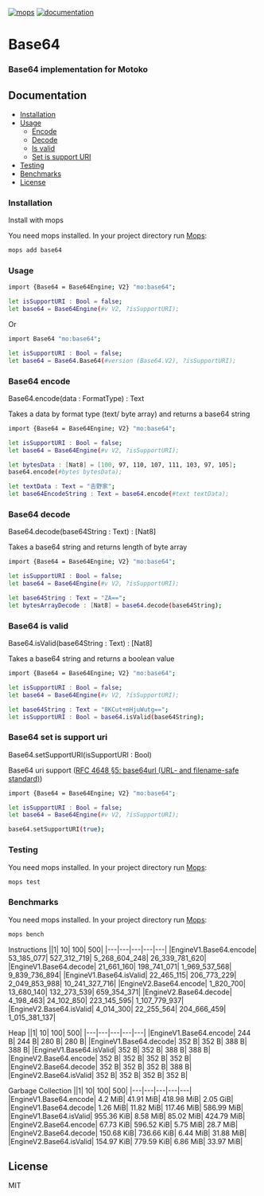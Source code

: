 [![mops](https://oknww-riaaa-aaaam-qaf6a-cai.raw.ic0.app/badge/mops/base64)](https://mops.one/base64) [![documentation](https://oknww-riaaa-aaaam-qaf6a-cai.raw.ic0.app/badge/documentation/base64)](https://mops.one/base64/docs)
# Base64
### Base64 implementation for Motoko

## Documentation
* [Installation](###installation)
* [Usage](#usage)
  * [Encode](#base64-encode)
  * [Decode](#base64-decode)
  * [Is valid](#base64-isvalid)
  * [Set is support URI](#base64-setissupporturi)
* [Testing](#testing)
* [Benchmarks](#benchmarks)
* [License](#license)

### Installation

Install with mops

You need mops installed. In your project directory run [Mops](https://mops.one/):

```sh
mops add base64
```

### Usage

```sh
import {Base64 = Base64Engine; V2} "mo:base64";

let isSupportURI : Bool = false;
let base64 = Base64Engine(#v V2, ?isSupportURI);
```

Or

```sh
import Base64 "mo:base64";

let isSupportURI : Bool = false;
let base64 = Base64.Base64(#version (Base64.V2), ?isSupportURI);
```

### Base64 encode

Base64.encode(data : FormatType) : Text

Takes a data by format type (text/ byte array) and returns a base64 string

```sh
import {Base64 = Base64Engine; V2} "mo:base64";

let isSupportURI : Bool = false;
let base64 = Base64Engine(#v V2, ?isSupportURI);

let bytesData : [Nat8] = [100, 97, 110, 107, 111, 103, 97, 105];
base64.encode(#bytes bytesData);

let textData : Text = "𠮷野家";
let base64EncodeString : Text = base64.encode(#text textData);
```

### Base64 decode

Base64.decode(base64String : Text) : [Nat8]

Takes a base64 string and returns length of byte array

```sh
import {Base64 = Base64Engine; V2} "mo:base64";

let isSupportURI : Bool = false;
let base64 = Base64Engine(#v V2, ?isSupportURI);

let base64String : Text = "ZA==";
let bytesArrayDecode : [Nat8] = base64.decode(base64String);
```

### Base64 is valid

Base64.isValid(base64String : Text) : [Nat8]

Takes a base64 string and returns a boolean value

```sh
import {Base64 = Base64Engine; V2} "mo:base64";

let isSupportURI : Bool = false;
let base64 = Base64Engine(#v V2, ?isSupportURI);

let base64String : Text = "8KCut+mHjuWutg==";
let isSupportURI : Bool = base64.isValid(base64String);
```

### Base64 set is support uri

Base64.setSupportURI(isSupportURI : Bool)

Base64 uri support ([RFC 4648 §5: base64url (URL- and filename-safe standard)](https://en.wikipedia.org/wiki/Base64#URL_applications))

```sh
import {Base64 = Base64Engine; V2} "mo:base64";

let isSupportURI : Bool = false;
let base64 = Base64Engine(#v V2, ?isSupportURI);

base64.setSupportURI(true);
```


### Testing

You need mops installed. In your project directory run [Mops](https://mops.one/):

```sh
mops test
```

### Benchmarks

You need mops installed. In your project directory run [Mops](https://mops.one/):

```sh
mops bench
```

Instructions
||1|	10|	100|	500|
|---|---|---|---|---|
|EngineV1.Base64.encode|	53_185_077|	527_312_719|	5_268_604_248|	26_339_781_620|
|EngineV1.Base64.decode|	21_661_160|	198_741_071|	1_969_537_568|	9_839_736_894|
|EngineV1.Base64.isValid|	22_465_115|	206_773_229|	2_049_853_988|	10_241_327_716|
|EngineV2.Base64.encode|	1_820_700|	13_680_140|	132_273_539|	659_354_371|
|EngineV2.Base64.decode|	4_198_463|	24_102_850|	223_145_595|	1_107_779_937|
|EngineV2.Base64.isValid|	4_014_300|	22_255_564|	204_666_459|	1_015_381_137|

Heap
||1|	10|	100|	500|
|---|---|---|---|---|
|EngineV1.Base64.encode|	244 B|	244 B|	280 B|	280 B|
|EngineV1.Base64.decode|	352 B|	352 B|	388 B|	388 B|
|EngineV1.Base64.isValid|	352 B|	352 B|	388 B|	388 B|
|EngineV2.Base64.encode|	352 B|	352 B|	352 B|	352 B|
|EngineV2.Base64.decode|	352 B|	352 B|	352 B|	388 B|
|EngineV2.Base64.isValid|	352 B|	352 B|	352 B|	352 B|

Garbage Collection
||1|	10|	100|	500|
|---|---|---|---|---|
|EngineV1.Base64.encode|	4.2 MiB|	41.91 MiB|	418.98 MiB|	2.05 GiB|
|EngineV1.Base64.decode|	1.26 MiB|	11.82 MiB|	117.46 MiB|	586.99 MiB|
|EngineV1.Base64.isValid|	955.36 KiB|	8.58 MiB|	85.02 MiB|	424.79 MiB|
|EngineV2.Base64.encode|	67.73 KiB|	596.52 KiB|	5.75 MiB|	28.7 MiB|
|EngineV2.Base64.decode|	150.68 KiB|	736.66 KiB|	6.44 MiB|	31.88 MiB|
|EngineV2.Base64.isValid|	154.97 KiB|	779.59 KiB|	6.86 MiB|	33.97 MiB|

## License

MIT
